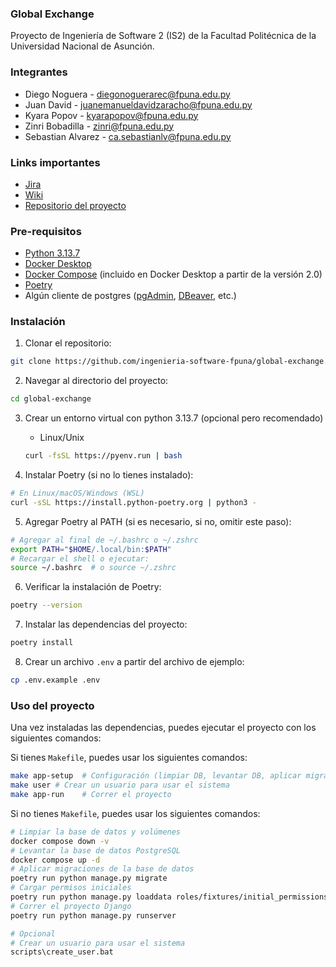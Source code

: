 ### Global Exchange
Proyecto de Ingeniería de Software 2 (IS2) de la Facultad Politécnica de la Universidad Nacional de Asunción.

### Integrantes
- Diego Noguera - diegonoguerarec@fpuna.edu.py
- Juan David - juanemanueldavidzaracho@fpuna.edu.py
- Kyara Popov - kyarapopov@fpuna.edu.py
- Zinri Bobadilla - zinri@fpuna.edu.py
- Sebastian Alvarez - ca.sebastianlv@fpuna.edu.py

### Links importantes
- [Jira](https://fpuna-team-rlp0euzv.atlassian.net/jira)
- [Wiki](http://109.199.116.203:8060/es/links-de-interes)
- [Repositorio del proyecto](https://github.com/ingenieria-software-fpuna/global-exchange)


### Pre-requisitos
- [Python 3.13.7](https://www.python.org/ftp/python/3.13.7/Python-3.13.7.tar.xz)
- [Docker Desktop](https://www.docker.com/products/docker-desktop/)
- [Docker Compose](https://docs.docker.com/compose/) (incluido en Docker Desktop a partir de la versión 2.0)
- [Poetry](https://python-poetry.org/)
- Algún cliente de postgres ([pgAdmin](https://www.pgadmin.org/), [DBeaver](https://dbeaver.io/), etc.)

### Instalación
1. Clonar el repositorio:

```bash
git clone https://github.com/ingenieria-software-fpuna/global-exchange.git
```
2. Navegar al directorio del proyecto:

```bash
cd global-exchange
```

3. Crear un entorno virtual con python 3.13.7 (opcional pero recomendado)
    - Linux/Unix
    ```bash
    curl -fsSL https://pyenv.run | bash
    ```

4. Instalar Poetry (si no lo tienes instalado):

```bash
# En Linux/macOS/Windows (WSL)
curl -sSL https://install.python-poetry.org | python3 -
```

5. Agregar Poetry al PATH (si es necesario, si no, omitir este paso):

```bash
# Agregar al final de ~/.bashrc o ~/.zshrc
export PATH="$HOME/.local/bin:$PATH"
# Recargar el shell o ejecutar:
source ~/.bashrc  # o source ~/.zshrc
```

6. Verificar la instalación de Poetry:

```bash
poetry --version
```

7. Instalar las dependencias del proyecto:

```bash
poetry install
```

8. Crear un archivo `.env` a partir del archivo de ejemplo:

```bash
cp .env.example .env
```

### Uso del proyecto

Una vez instaladas las dependencias, puedes ejecutar el proyecto con los siguientes comandos:


Si tienes `Makefile`, puedes usar los siguientes comandos:
```bash
make app-setup  # Configuración (limpiar DB, levantar DB, aplicar migraciones)
make user # Crear un usuario para usar el sistema
make app-run    # Correr el proyecto
```

Si no tienes `Makefile`, puedes usar los siguientes comandos:
```bash
# Limpiar la base de datos y volúmenes
docker compose down -v
# Levantar la base de datos PostgreSQL
docker compose up -d
# Aplicar migraciones de la base de datos
poetry run python manage.py migrate
# Cargar permisos iniciales
poetry run python manage.py loaddata roles/fixtures/initial_permissions.json
# Correr el proyecto Django
poetry run python manage.py runserver

# Opcional
# Crear un usuario para usar el sistema
scripts\create_user.bat
```